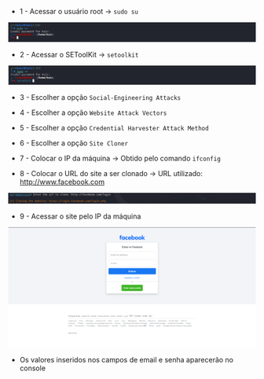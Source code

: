 - 1 - Acessar o usuário root -> ```sudo su```

![image](root.png)

- 2 - Acessar o SEToolKit -> ```setoolkit```

![image](setoolkit.png)

- 3 - Escolher a opção ```Social-Engineering Attacks```

- 4 - Escolher a opção ```Website Attack Vectors```

- 5 - Escolher a opção ```Credential Harvester Attack Method```

- 6 - Escolher a opção ```Site Cloner```

- 7 - Colocar o IP da máquina -> Obtido pelo comando ```ifconfig```

- 8 - Colocar o URL do site a ser clonado -> URL utilizado: http://www.facebook.com

![image](selecionar-site.png)

- 9 - Acessar o site pelo IP da máquina

![image](site-falso.png)

- Os valores inseridos nos campos de email e senha aparecerão no console
